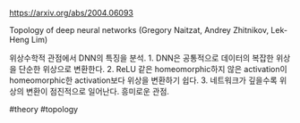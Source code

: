 https://arxiv.org/abs/2004.06093

Topology of deep neural networks (Gregory Naitzat, Andrey Zhitnikov, Lek-Heng Lim)

위상수학적 관점에서 DNN의 특징을 분석. 1. DNN은 공통적으로 데이터의 복잡한 위상을 단순한 위상으로 변환한다. 2. ReLU 같은 homeomorphic하지 않은 activation이 homeomorphic한 activation보다 위상을 변환하기 쉽다. 3. 네트워크가 깊을수록 위상의 변환이 점진적으로 일어난다. 흥미로운 관점.

#theory #topology 